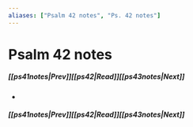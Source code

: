 ```yaml
---
aliases: ["Psalm 42 notes", "Ps. 42 notes"]
---
```

# Psalm 42 notes
##### <span class=arrow-left></span>[[ps41notes|Prev]]<span class=navigation-separator></span>[[ps42|Read]]<span class=navigation-separator></span>[[ps43notes|Next]]<span class=arrow-right></span>
- 
##### <span class=arrow-left></span>[[ps41notes|Prev]]<span class=navigation-separator></span>[[ps42|Read]]<span class=navigation-separator></span>[[ps43notes|Next]]<span class=arrow-right></span>